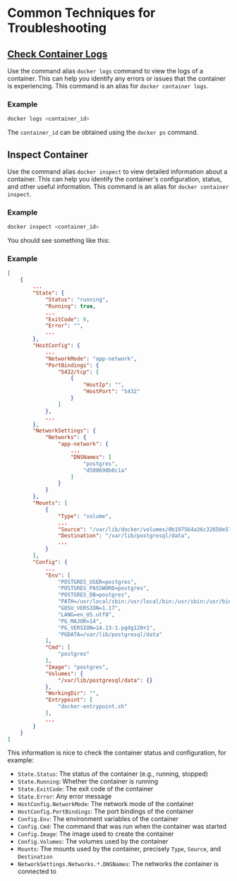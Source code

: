 # Common Techniques for Troubleshooting

## [Check Container Logs](https://docs.docker.com/reference/cli/docker/container/logs/)

Use the command alias `docker logs` command to view the logs of a container. This can help you identify any errors or issues that the container is experiencing. This command is an alias for `docker container logs`.

### Example
```bash
docker logs <container_id>
```

The `container_id` can be obtained using the `docker ps` command.

## Inspect Container

Use the command alias `docker inspect` to view detailed information about a container. This can help you identify the container's configuration, status, and other useful information. This command is an alias for `docker container inspect`.

### Example
```bash
docker inspect <container_id>
```

You should see something like this:

### Example
```json
[
    {
        ...
        "State": {
            "Status": "running",
            "Running": true,
            ...
            "ExitCode": 0,
            "Error": "",
            ...
        },
        "HostConfig": {
            ...
            "NetworkMode": "app-network",
            "PortBindings": {
                "5432/tcp": [
                    {
                        "HostIp": "",
                        "HostPort": "5432"
                    }
                ]
            },
            ...
        },
        "NetworkSettings": {            
            "Networks": {
                "app-network": {
                    ...
                    "DNSNames": [
                        "postgres",
                        "d500698b0c1a"
                    ]
                }
            }
        },
        "Mounts": [
            {
                "Type": "volume",
                ...
                "Source": "/var/lib/docker/volumes/0b197564a36c32650e578bd73a8e1536be18d28fb35dfbdff7aa9d90a60b3b44/_data",
                "Destination": "/var/lib/postgresql/data",
                ...
            }
        ],
        "Config": {
            ...
            "Env": [
                "POSTGRES_USER=postgres",
                "POSTGRES_PASSWORD=postgres",
                "POSTGRES_DB=postgres",
                "PATH=/usr/local/sbin:/usr/local/bin:/usr/sbin:/usr/bin:/sbin:/bin:/usr/lib/postgresql/14/bin",
                "GOSU_VERSION=1.17",
                "LANG=en_US.utf8",
                "PG_MAJOR=14",
                "PG_VERSION=14.13-1.pgdg120+1",
                "PGDATA=/var/lib/postgresql/data"
            ],
            "Cmd": [
                "postgres"
            ],
            "Image": "postgres",
            "Volumes": {
                "/var/lib/postgresql/data": {}
            },
            "WorkingDir": "",
            "Entrypoint": [
                "docker-entrypoint.sh"
            ],
            ...
        }        
    }
]
```

This information is nice to check the container status and configuration, for example:

- `State.Status`: The status of the container (e.g., running, stopped)
- `State.Running`: Whether the container is running
- `State.ExitCode`: The exit code of the container
- `State.Error`: Any error message
- `HostConfig.NetworkMode`: The network mode of the container
- `HostConfig.PortBindings`: The port bindings of the container
- `Config.Env`: The environment variables of the container
- `Config.Cmd`: The command that was run when the container was started
- `Config.Image`: The image used to create the container
- `Config.Volumes`: The volumes used by the container
- `Mounts`: The mounts used by the container, precisely `Type`, `Source`, and `Destination`
- `NetworkSettings.Networks.*.DNSNames`: The networks the container is connected to